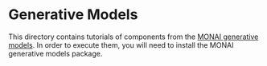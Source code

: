 # Generative Models

This directory contains tutorials of components from the [MONAI generative models](https://github.com/Project-MONAI/GenerativeModels).
In order to execute them, you will need to install the MONAI generative models package.
